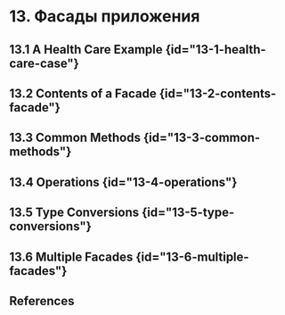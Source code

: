 # 13. Фасады приложения

## 13.1 A Health Care Example {id="13-1-health-care-case"}
## 13.2 Contents of a Facade {id="13-2-contents-facade"}
## 13.3 Common Methods {id="13-3-common-methods"}
## 13.4 Operations {id="13-4-operations"}
## 13.5 Type Conversions {id="13-5-type-conversions"}
## 13.6 Multiple Facades {id="13-6-multiple-facades"}
## References